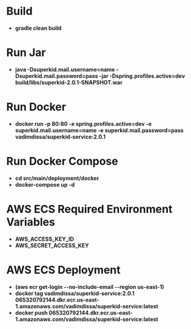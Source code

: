 # Build
- **gradle clean build**

# Run Jar
- **java -Dsuperkid.mail.username=name -Dsuperkid.mail.password=pass -jar -Dspring.profiles.active=dev build/libs/superkid-2.0.1-SNAPSHOT.war**

# Run Docker
- **docker run -p 80:80 -e spring.profiles.active=dev -e superkid.mail.username=name -e superkid.mail.password=pass vadimdissa/superkid-service:2.0.1**

# Run Docker Compose
- **cd src/main/deployment/docker**
- **docker-compose up -d**

# AWS ECS Required Environment Variables
- **AWS_ACCESS_KEY_ID**
- **AWS_SECRET_ACCESS_KEY**

# AWS ECS Deployment
- **(aws ecr get-login --no-include-email --region us-east-1)**
- **docker tag vadimdissa/superkid-service:2.0.1 065320792144.dkr.ecr.us-east-1.amazonaws.com/vadimdissa/superkid-service:latest**
- **docker push 065320792144.dkr.ecr.us-east-1.amazonaws.com/vadimdissa/superkid-service:latest**